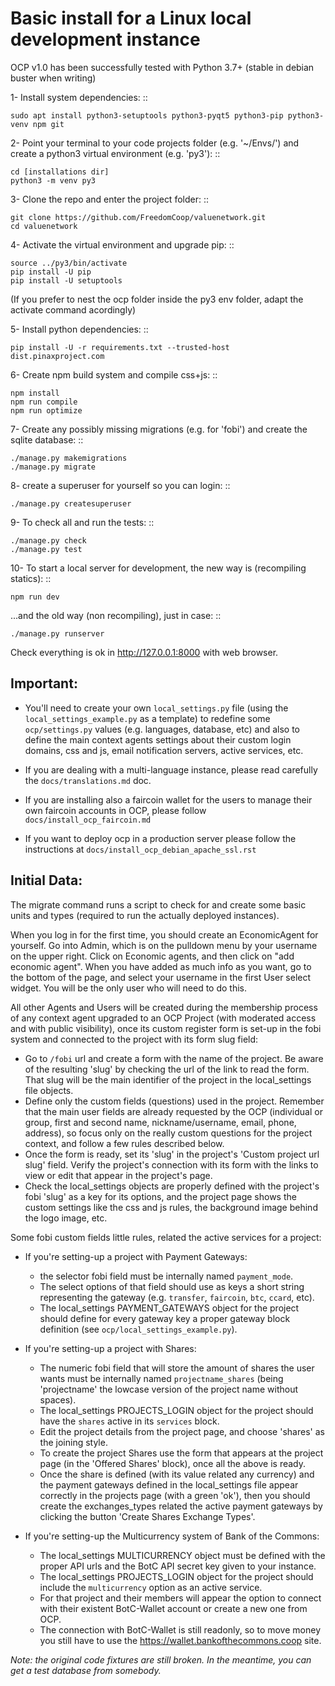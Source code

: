 # Basic install for a Linux local development instance

OCP v1.0 has been successfully tested with Python 3.7+ (stable in debian buster when writing)

1- Install system dependencies: ::

    sudo apt install python3-setuptools python3-pyqt5 python3-pip python3-venv npm git

2- Point your terminal to your code projects folder (e.g. '~/Envs/') and create a python3 virtual environment (e.g. 'py3'): ::

    cd [installations dir]
    python3 -m venv py3

3- Clone the repo and enter the project folder: ::

    git clone https://github.com/FreedomCoop/valuenetwork.git
    cd valuenetwork

4- Activate the virtual environment and upgrade pip: ::

    source ../py3/bin/activate
    pip install -U pip
    pip install -U setuptools

(If you prefer to nest the ocp folder inside the py3 env folder, adapt the activate
command acordingly)

5- Install python dependencies: ::

    pip install -U -r requirements.txt --trusted-host dist.pinaxproject.com

6- Create npm build system and compile css+js: ::

    npm install
    npm run compile
    npm run optimize

7- Create any possibly missing migrations (e.g. for 'fobi') and create the sqlite database: ::

    ./manage.py makemigrations
    ./manage.py migrate

8- create a superuser for yourself so you can login: ::

    ./manage.py createsuperuser

9- To check all and run the tests: ::

    ./manage.py check
    ./manage.py test
    
10- To start a local server for development, the new way is (recompiling statics): ::

    npm run dev
    
...and the old way (non recompiling), just in case: ::

    ./manage.py runserver

Check everything is ok in http://127.0.0.1:8000 with web browser.



## Important:

- You'll need to create your own `local_settings.py` file (using the
`local_settings_example.py` as a template) to redefine some `ocp/settings.py`
values (e.g. languages, database, etc) and also to define the main context
agents settings about their custom login domains, css and js, email notification
servers, active services, etc.

- If you are dealing with a multi-language instance, please read carefully the
`docs/translations.md` doc.

- If you are installing also a faircoin wallet for the users to manage their own
faircoin accounts in OCP, please follow `docs/install_ocp_faircoin.md`

- If you want to deploy ocp in a production server please follow the
instructions at `docs/install_ocp_debian_apache_ssl.rst`


## Initial Data:

The migrate command runs a script to check for and create some basic units and
types (required to run the actually deployed instances).

When you log in for the first time, you should
create an EconomicAgent for yourself. Go into Admin,
which is on the pulldown menu by your username on the upper right.
Click on Economic agents, and then click on "add economic agent".
When you have added as much info as you want, go to the bottom
of the page, and select your username in the first User
select widget.
You will be the only user who will need to do this.

All other Agents and Users will be created during the membership process of any
context agent upgraded to an OCP Project (with moderated access and with public
visibility), once its custom register form is set-up in the fobi system and
connected to the project with its form slug field:

  - Go to `/fobi` url and create a form with the name of the project. Be aware
    of the resulting 'slug' by checking the url of the link to read the form.
    That slug will be the main identifier of the project in the local_settings
    file objects.
  - Define only the custom fields (questions) used in the project. Remember
    that the main user fields are already requested by the OCP (individual or
    group, first and second name, nickname/username, email, phone, address), so
    focus only on the really custom questions for the project context, and
    follow a few rules described below.
  - Once the form is ready, set its 'slug' in the project's 'Custom project
    url slug' field. Verify the project's connection with its form with the links to view
    or edit that appear in the project's page. 
  - Check the local_settings objects are properly defined with the project's fobi 'slug' as a key 
    for its options, and the project page shows the custom settings like the css and js rules, the 
    background image behind the logo image, etc.

Some fobi custom fields little rules, related the active services for a project:

  - If you're setting-up a project with Payment Gateways:
    - the selector fobi field must be internally named `payment_mode`.
    - The select options of that field should use as keys a short string
        representing the gateway (e.g. `transfer`, `faircoin`, `btc`, `ccard`, etc).
    - The local_settings PAYMENT_GATEWAYS object for the project should define for every
        gateway key a proper gateway block definition (see `ocp/local_settings_example.py`).

  - If you're setting-up a project with Shares:
    - The numeric fobi field that will store the amount of shares the user wants
        must be internally named `projectname_shares` (being 'projectname' the
        lowcase version of the project name without spaces).
    - The local_settings PROJECTS_LOGIN object for the project should have
        the `shares` active in its `services` block.
    - Edit the project details from the project page, and choose 'shares' as
        the joining style.
    - To create the project Shares use the form that appears at the project
        page (in the 'Offered Shares' block), once all the above is ready.
    - Once the share is defined (with its value related any currency) and
        the payment gateways defined in the local_settings file appear correctly
        in the projects page (with a green 'ok'), then you should create the
        exchanges_types related the active payment gateways by clicking the
        button 'Create Shares Exchange Types'.

  - If you're setting-up the Multicurrency system of Bank of the Commons:
    - The local_settings MULTICURRENCY object must be defined with the
        proper API urls and the BotC API secret key given to your instance.
    - The local_settings PROJECTS_LOGIN object for the project should include
        the `multicurrency` option as an active service.
    - For that project and their members will appear the option to connect
        with their existent BotC-Wallet account or create a new one from OCP.
    - The connection with BotC-Wallet is still readonly, so to move money
        you still have to use the https://wallet.bankofthecommons.coop site.



*Note: the original code fixtures are still broken. In the meantime, you can
get a test database from somebody.*
